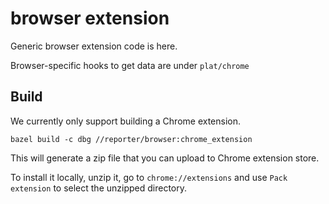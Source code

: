 # browser extension

Generic browser extension code is here.

Browser-specific hooks to get data are under `plat/chrome`

## Build

We currently only support building a Chrome extension.

```
bazel build -c dbg //reporter/browser:chrome_extension
```

This will generate a zip file that you can upload to Chrome extension store.

To install it locally, unzip it, go to `chrome://extensions` and use `Pack extension` to select the unzipped directory.
